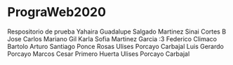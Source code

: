# PrograWeb2020
Respositorio de prueba
Yahaira Guadalupe Salgado Martinez
Sinai Cortes B
Jose Carlos Mariano Gil
Karla Sofia Martinez Garcia :3
Federico Climaco Bartolo
Arturo Santiago Ponce Rosas
Ulises Porcayo Carbajal
Luis Gerardo Porcayo Marcos
Cesar Primero Huerta
Ulises Porcayo Carbajal



